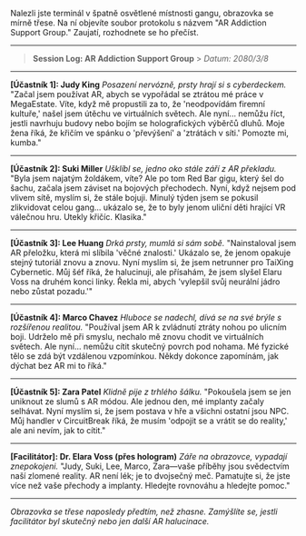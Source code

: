 Nalezli jste terminál v špatně osvětlené místnosti gangu, obrazovka se mírně třese. Na ní objevíte soubor protokolu s názvem "AR Addiction Support Group." Zaujatí, rozhodnete se ho přečíst.

---

> **Session Log: AR Addiction Support Group** > _Datum: 2080/3/8_

---

**[Účastník 1]: Judy King**
_Posazení nervózně, prsty hrají si s cyberdeckem._
"Začal jsem používat AR, abych se vypořádal se ztrátou mé práce v MegaEstate. Víte, když mě propustili za to, že 'neodpovídám firemní kultuře,' našel jsem útěchu ve virtuálních světech. Ale nyní... nemůžu říct, jestli navrhuju budovy nebo bojím se holografických výběrčů dluhů. Moje žena říká, že křičím ve spánku o 'převýšení' a 'ztrátách v síti.' Pomozte mi, kumba."

---

**[Účastník 2]: Suki Miller**
_Ušklíbl se, jedno oko stále září z AR překladu._
"Byla jsem najatým žoldákem, víte? Ale po tom Red Bar gigu, který šel do šachu, začala jsem záviset na bojových přechodech. Nyní, když nejsem pod vlivem sítě, myslím si, že stále bojuji. Minulý týden jsem se pokusil zlikvidovat celou gang... ukázalo se, že to byly jenom uliční děti hrající VR válečnou hru. Utekly křičíc. Klasika."

---

**[Účastník 3]: Lee Huang**
_Drká prsty, mumlá si sám sobě._
"Nainstaloval jsem AR přeložku, která mi slíbila 'věčné znalosti.' Ukázalo se, že jenom opakuje stejný tutoriál znovu a znovu. Nyní myslím si, že jsem netrunner pro TaiXing Cybernetic. Můj šéf říká, že halucinuji, ale přísahám, že jsem slyšel Elaru Voss na druhém konci linky. Řekla mi, abych 'vylepšil svůj neurální jádro nebo zůstat pozadu.'"

---

**[Účastník 4]: Marco Chavez**
_Hluboce se nadechl, dívá se na své brýle s rozšířenou realitou._
"Používal jsem AR k zvládnutí ztráty nohou po ulicním boji. Udrželo mě při smyslu, nechalo mě znovu chodit ve virtuálních světech. Ale nyní... nemůžu cítit skutečný povrch pod nohama. Mé fyzické tělo se zdá být vzdálenou vzpomínkou. Někdy dokonce zapomínám, jak dýchat bez AR mi to říká."

---

**[Účastník 5]: Zara Patel**
_Klidně pije z trhlého šálku._
"Pokoušela jsem se jen uniknout ze slumů s AR módou. Ale jednou den, mé implanty začaly selhávat. Nyní myslím si, že jsem postava v hře a všichni ostatní jsou NPC. Můj handler v CircuitBreak říká, že musím 'odpojit se a vrátit se do reality,' ale ani nevím, jak to cítit."

---

**[Facilitátor]: Dr. Elara Voss (přes hologram)**
_Záře na obrazovce, vypadají znepokojeni._
"Judy, Suki, Lee, Marco, Zara—vaše příběhy jsou svědectvím naší zlomené reality. AR není lék; je to dvojsečný meč. Pamatujte si, že jste více než vaše přechody a implanty. Hledejte rovnováhu a hledejte pomoc."

---

_Obrazovka se třese naposledy předtím, než zhasne._
_Zamýšlíte se, jestli facilitátor byl skutečný nebo jen další AR halucinace._
